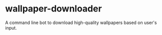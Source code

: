 # wallpaper-downloader
A command line bot to download high-quality wallpapers based on user's input.
